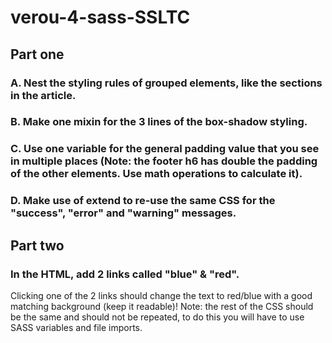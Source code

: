 # verou-4-sass-SSLTC

## Part one

### A. Nest the styling rules of grouped elements, like the sections in the article.

### B. Make one mixin for the 3 lines of the box-shadow styling.

### C. Use one variable for the general padding value that you see in multiple places (Note: the footer h6 has double the padding of the other elements. Use math operations to calculate it).

### D. Make use of extend to re-use the same CSS for the "success", "error" and "warning" messages.

## Part two

### In the HTML, add 2 links called "blue" & "red". 
Clicking one of the 2 links should change the text to red/blue with a good matching background (keep it readable)!
Note: the rest of the CSS should be the same and should not be repeated, to do this you will have to use SASS variables and file imports.
